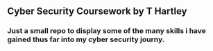 ## Cyber Security Coursework by T Hartley

### Just a small repo to display some of the many skills i have gained thus far into my cyber security journy.
